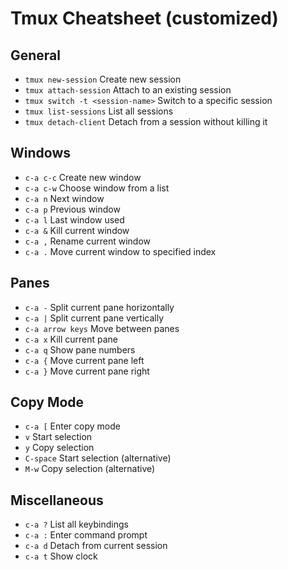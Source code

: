 # Tmux Cheatsheet (customized)

## General
- `tmux new-session` Create new session
- `tmux attach-session` Attach to an existing session
- `tmux switch -t <session-name>` Switch to a specific session
- `tmux list-sessions` List all sessions
- `tmux detach-client` Detach from a session without killing it

## Windows
- `c-a c-c` Create new window
- `c-a c-w` Choose window from a list
- `c-a n` Next window
- `c-a p` Previous window
- `c-a l` Last window used
- `c-a &` Kill current window
- `c-a ,` Rename current window
- `c-a .` Move current window to specified index

## Panes
- `c-a -` Split current pane horizontally
- `c-a |` Split current pane vertically
- `c-a arrow keys` Move between panes
- `c-a x` Kill current pane
- `c-a q` Show pane numbers
- `c-a {` Move current pane left
- `c-a }` Move current pane right

## Copy Mode
- `c-a [` Enter copy mode
- `v` Start selection
- `y` Copy selection
- `C-space` Start selection (alternative)
- `M-w` Copy selection (alternative)

## Miscellaneous
- `c-a ?` List all keybindings
- `c-a :` Enter command prompt
- `c-a d` Detach from current session
- `c-a t` Show clock
